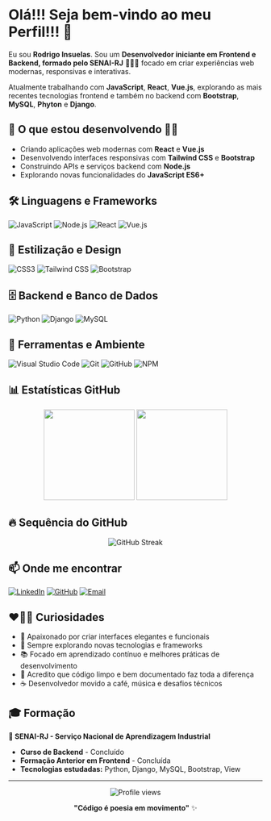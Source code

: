 # Olá!!! Seja bem-vindo ao meu Perfil!!! 👋

Eu sou **Rodrigo Insuelas**. Sou um **Desenvolvedor iniciante em Frontend e Backend, formado pelo SENAI-RJ** 👨🏼‍💻 focado em criar experiências web modernas, responsivas e interativas.

Atualmente trabalhando com **JavaScript**, **React**, **Vue.js**, explorando as mais recentes tecnologias frontend e também no backend com **Bootstrap**, **MySQL**, **Phyton** e **Django**.

## 🔭 O que estou desenvolvendo 📔📖

- Criando aplicações web modernas com **React** e **Vue.js**
- Desenvolvendo interfaces responsivas com **Tailwind CSS** e **Bootstrap**
- Construindo APIs e serviços backend com **Node.js**
- Explorando novas funcionalidades do **JavaScript ES6+**

## 🛠️ Linguagens e Frameworks

![JavaScript](https://img.shields.io/badge/-JavaScript-F7DF1E?style=flat-square&logo=javascript&logoColor=black)
![Node.js](https://img.shields.io/badge/-Node.js-339933?style=flat-square&logo=node.js&logoColor=white)
![React](https://img.shields.io/badge/-React-61DAFB?style=flat-square&logo=react&logoColor=black)
![Vue.js](https://img.shields.io/badge/-Vue.js-4FC08D?style=flat-square&logo=vue.js&logoColor=white)

## 🎨 Estilização e Design

![CSS3](https://img.shields.io/badge/-CSS3-1572B6?style=flat-square&logo=css3&logoColor=white)
![Tailwind CSS](https://img.shields.io/badge/-Tailwind%20CSS-38B2AC?style=flat-square&logo=tailwind-css&logoColor=white)
![Bootstrap](https://img.shields.io/badge/-Bootstrap-7952B3?style=flat-square&logo=bootstrap&logoColor=white)

## 🗄️ Backend e Banco de Dados

![Python](https://img.shields.io/badge/-Python-3776AB?style=flat-square&logo=python&logoColor=white)
![Django](https://img.shields.io/badge/-Django-092E20?style=flat-square&logo=django&logoColor=white)
![MySQL](https://img.shields.io/badge/-MySQL-4479A1?style=flat-square&logo=mysql&logoColor=white)

## 🔧 Ferramentas e Ambiente

![Visual Studio Code](https://img.shields.io/badge/-VS%20Code-007ACC?style=flat-square&logo=visual-studio-code&logoColor=white)
![Git](https://img.shields.io/badge/-Git-F05032?style=flat-square&logo=git&logoColor=white)
![GitHub](https://img.shields.io/badge/-GitHub-181717?style=flat-square&logo=github&logoColor=white)
![NPM](https://img.shields.io/badge/-NPM-CB3837?style=flat-square&logo=npm&logoColor=white)

## 📊 Estatísticas GitHub

<div align="center">
  <img height="180em" src="https://github-readme-stats.vercel.app/api?username=rodrigoinsuelas&show_icons=true&theme=dark&include_all_commits=true&count_private=true"/>
  <img height="180em" src="https://github-readme-stats.vercel.app/api/top-langs/?username=rodrigoinsuelas&layout=compact&langs_count=7&theme=dark"/>
</div>

## 🔥 Sequência do GitHub

<div align="center">
  <img src="https://github-readme-streak-stats.herokuapp.com/?user=rodrigoinsuelas&theme=dark" alt="GitHub Streak"/>
</div>

## 📫 Onde me encontrar

[![LinkedIn](https://img.shields.io/badge/-LinkedIn-0077B5?style=flat-square&logo=linkedin&logoColor=white)](https://www.linkedin.com/in/rodrigo-façanha-aragão-insuelas-a8990b4b)
[![GitHub](https://img.shields.io/badge/-GitHub-181717?style=flat-square&logo=github&logoColor=white)](https://github.com/rodrigoinsuelas)
[![Email](https://img.shields.io/badge/-Email-D14836?style=flat-square&logo=gmail&logoColor=white)](mailto:rodrigoinsuelas@email.com)

## ❤️‍🔥🔥 Curiosidades

- 🎨 Apaixonado por criar interfaces elegantes e funcionais
- 🚀 Sempre explorando novas tecnologias e frameworks
- 📚 Focado em aprendizado contínuo e melhores práticas de desenvolvimento
- 🌟 Acredito que código limpo e bem documentado faz toda a diferença
- ☕ Desenvolvedor movido a café, música e desafios técnicos

## 🎓 Formação

**🏫 SENAI-RJ - Serviço Nacional de Aprendizagem Industrial**
- **Curso de Backend** - Concluído
- **Formação Anterior em Frontend** - Concluída
- **Tecnologias estudadas:** Python, Django, MySQL, Bootstrap, View

---

<div align="center">
  <img src="https://komarev.com/ghpvc/?username=rodrigoinsuelas&color=blue&style=flat-square&label=Visualizações+do+Perfil" alt="Profile views"/>
</div>

<div align="center">
  
  **"Código é poesia em movimento"** ✨
  
</div>
